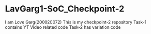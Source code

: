 # LavGarg1-SoC_Checkpoint-2
I am Love Garg(200020072)
This is my checkpoint-2 repository
Task-1 contains YT Video related code
Task-2 has variation code
